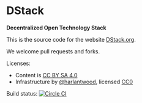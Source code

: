 # DStack
**Decentralized Open Technology Stack**

This is the source code for the website [DStack.org](http://www.dstack.org).

We welcome pull requests and forks. 

Licenses: 

  - Content is [CC BY SA 4.0](http://creativecommons.org/licenses/by-sa/4.0/)
  - Infrastructure by [@harlantwood](https://github.com/harlantwood), licensed [CC0](http://creativecommons.org/publicdomain/zero/1.0/)

Build status: [![Circle CI](https://circleci.com/gh/decentralizedstack/website.svg?style=svg)](https://circleci.com/gh/decentralizedstack/website/tree/master)